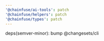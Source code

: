 ```yaml
---
'@chainfuse/ai-tools': patch
'@chainfuse/helpers': patch
'@chainfuse/types': patch
---
```


deps(semver-minor): bump @changesets/cli

